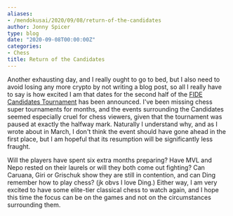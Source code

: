 ```yaml
---
aliases:
- /mendokusai/2020/09/08/return-of-the-candidates
author: Jonny Spicer
type: blog
date: "2020-09-08T00:00:00Z"
categories:
- Chess
title: Return of the Candidates
---
```

Another exhausting day, and I really ought to go to bed, but I also need to avoid losing any more crypto by not writing a blog post, so all I really have to say is how excited I am
that dates for the second half of the [FIDE Candidates Tournament](/blog/candidates-controversy) has been announced. I've been missing chess super
tournaments for months, and the events surrounding the Candidates seemed especially cruel for chess viewers, given that the tournament was paused at exactly the halfway mark. Naturally
I understand why, and as I wrote about in March, I don't think the event should have gone ahead in the first place, but I am hopeful that its resumption will be significantly less
fraught.

Will the players have spent six extra months preparing? Have MVL and Nepo rested on their laurels or will they both come out fighting? Can Caruana, Giri or Grischuk show they are still
in contention, and can Ding remember how to play chess? (jk obvs I love Ding.) Either way, I am very excited to have some elite-tier classical chess to watch again, and I hope this time
the focus can be on the games and not on the circumstances surrounding them.
